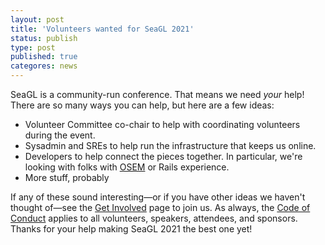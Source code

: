 ```yaml
---
layout: post
title: 'Volunteers wanted for SeaGL 2021'
status: publish
type: post
published: true
categores: news
---
```


SeaGL is a community-run conference.
That means we need *your* help!
There are so many ways you can help, but here are a few ideas:

* Volunteer Committee co-chair to help with coordinating volunteers during the event.
* Sysadmin and SREs to help run the infrastructure that keeps us online.
* Developers to help connect the pieces together. In particular, we're looking with folks with [OSEM](https://osem.io/) or Rails experience.
* More stuff, probably

If any of these sound interesting—or if you have other ideas we haven't thought of—see the [Get Involved](/get_involved) page to join us.
As always, the [Code of Conduct](/code_of_conduct.html) applies to all volunteers, speakers, attendees, and sponsors.
Thanks for your help making SeaGL 2021 the best one yet!
